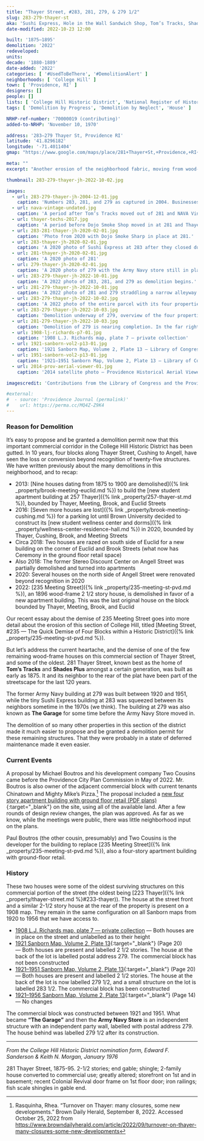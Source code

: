 ```yaml
---
title: "Thayer Street, #283, 281, 279, & 279 1/2"
slug: 283-279-thayer-st
aka: 'Sushi Express, Hole in the Wall Sandwich Shop, Tom’s Tracks, Shades Plus, Army Navy Store'
date-modified: 2022-10-23 12:00

built: '1875–1895'
demolition: '2022'
redeveloped:
units:
decade: '1880-1889'
date-added: '2022'
categories: [ '#UsedToBeThere', '#DemolitionAlert' ]
neighborhoods: [ 'College Hill' ]
town: [ 'Providence, RI' ]
designers: []
people: []
lists: [ 'College Hill Historic District', 'National Register of Historic Places' ]
tags: [ 'Demolition by Progress', 'Demolition by Neglect', 'House' ]

NRHP-ref-number: '70000019 (contributing)'
added-to-NRHP: 'November 10, 1970'

address: '283–279 Thayer St, Providence RI'
latitude: '41.8296182'
longitude: '-71.4011404'
gmap: "https://www.google.com/maps/place/281+Thayer+St,+Providence,+RI+02906/@41.8296182,-71.4011404,19z/data=!4m5!3m4!1s0x89e4452378d67791:0x3e0e4a16802f3ccf!8m2!3d41.8296182!4d-71.4005932"

meta: ""
excerpt: "Another erosion of the neighborhood fabric, moving from wood-built houses to slick “modern concept” commercial structures"

thumbnail: 283-279-thayer-jh-2022-10-02.jpg

images:
  - url: 283-279-thayer-jh-2004-12-01.jpg
    caption: 'Numbers 283, 281, and 279 as captured in 2004. Businesses include Sushi Express, Tom’s Tracks, Shades Plus, and the Army Navy Store.'
  - url: nava-vintage-undated.jpg
    caption: 'A period after Tom’s Tracks moved out of 281 and NAVA Vintage moved in. Shades Plus was in the process of closing. Found via Google Image search.'
  - url: thayer-techs-2017.jpg
    caption: 'A period before Dojo Smoke Shop moved in at 281 and Thayer Techs was in place. The basement space was already occupied by Mighty Sharp Barbers. Found via Google Image search.'
  - url: 283-281-thayer-jh-2020-02-01.jpg
    caption: 'Photo from 2020 with Dojo Smoke Sharp in place at 281.'
  - url: 283-thayer-jh-2020-02-01.jpg
    caption: 'A 2020 photo of Sushi Express at 283 after they closed during COVID.'
  - url: 281-thayer-jh-2020-02-01.jpg
    caption: 'A 2020 photo of 281'
  - url: 279-thayer-jh-2020-02-01.jpg
    caption: 'A 2020 photo of 279 with the Army Navy store still in place. Notice the house behind as well.'
  - url: 283-279-thayer-jh-2022-10-01.jpg
    caption: 'A 2022 photo of 283, 281, and 279 as demolition begins.'
  - url: 281-279-thayer-jh-2022-10-01.jpg
    caption: 'A 2022 photo of 281 and 279 straddling a narrow alleyway leading to the house at 279 1/2.'
  - url: 283-279-thayer-jh-2022-10-02.jpg
    caption: 'A 2022 photo of the entire parcel with its four properties preparing for demolition.'
  - url: 283-279-thayer-jh-2022-10-03.jpg
    caption: 'Demolition underway of 279, overview of the four properties again.'
  - url: 281-279-thayer-jh-2022-10-03.jpg
    caption: 'Demolition of 279 is nearing completion. In the far right one can see an underground connection the basements of 279 and the house behind it.'
  - url: 1908-lj-richards-p7-01.jpg
    caption: '1908 L.J. Richards map, plate 7 — private collection'
  - url: 1921-sanborn-vol2-p13-01.jpg
    caption: '1921 Sanborn Map, Volume 2, Plate 13 — Library of Congress, Maps Division'
  - url: 1951-sanborn-vol2-p13-01.jpg
    caption: '1921–1951 Sanborn Map, Volume 2, Plate 13 — Library of Congress, Maps Division'
  - url: 2014-prov-aerial-viewer-01.jpg
    caption: '2014 satellite photo — Providence Historical Aerial Viewer'

imagescredit: 'Contributions from the Library of Congress and the Providence Historical Aerial Viewer'

#external:
#  - source: 'Providence Journal (permalink)'
#    url: https://perma.cc/MQ4Z-Z9K4
---
```


### Reason for Demolition

It’s easy to propose and be granted a demolition permit now that this important commercial corridor in the College Hill Historic District has been gutted. In 10 years, four blocks along Thayer Street, Cushing to Angell, have seen the loss or conversion beyond recognition of twenty-five structures. We have written previously about the many demolitions in this neighborhood, and to recap: 

+ 2013: [Nine houses dating from 1875 to 1900 are demolished]({% link _property/brook-meeting-euclid.md %}) to build the [new student apartment building at 257 Thayer]({% link _property/257-thayer-st.md %}), bounded by Thayer, Meeting, Brook, and Euclid Streets
+ 2016: [Seven more houses are lost]({% link _property/brook-meeting-cushing.md %}) for a parking lot until Brown University decided to construct its [new student wellness center and dorms]({% link _property/wellness-center-residence-hall.md %}) in 2020, bounded by Thayer, Cushing, Brook, and Meeting Streets
+ Circa 2018: Two houses are razed on south side of Euclid for a new building on the corner of Euclid and Brook Streets (what now has Ceremony in the ground floor retail space)
+ Also 2018: The former Stereo Discount Center on Angell Street was partially demolished and turned into apartments 
+ 2020: Several houses on the north side of Angell Street were renovated beyond recognition in 2020  
+ 2022: [235 Meeting Street]({% link _property/235-meeting-st-pvd.md %}), an 1896 wood-frame 2 1/2 story house, is demolished in favor of a new apartment building. This was the last original house on the block bounded by Thayer, Meeting, Brook, and Euclid 

Our recent essay about the demise of 235 Meeting Street goes into more detail about the erosion of this section of College Hill, titled [Meeting Street, #235 — The Quick Demise of Four Blocks within a Historic District]({% link _property/235-meeting-st-pvd.md %}). 

But let’s address the current heartache, and the demise of one of the few remaining wood-frame houses on this commercial section of Thayer Street, and some of the oldest. 281 Thayer Street, known best as the home of **Tom’s Tracks** and **Shades Plus** amongst a certain generation, was built as early as 1875. It and its neighbor to the rear of the plat have been part of the streetscape for the last 120 years. 

The former Army Navy building at 279 was built between 1920 and 1951, while the tiny Sushi Express building at 283 was squeezed between its neighbors sometime in the 1970s (we think). The building at 279 was also known as **The Garage** for some time before the Army Navy Store moved in. 

The demolition of so many other properties in this section of the district made it much easier to propose and be granted a demolition permit for these remaining structures. That they were probably in a state of deferred maintenance made it even easier. 


### Current Events

A proposal by Michael Boutros and his development company Two Cousins came before the Providence City Plan Commission in May of 2022. Mr. Boutros is also owner of the adjacent commercial block with current tenants Chinatown and Mighty Mike’s Pizza.[^1] The proposal included a [new four story apartment building with ground floor retail (PDF plans)](//www.providenceri.gov/wp-content/uploads/2022/04/22-023MA-279-Thayer-St.pdf){:target="_blank"} on the site, using all of the available land. After a few rounds of design review changes, the plan was approved. As far as we know, while the meetings were public, there was little neighborhood input on the plans. 

[^1]: Rasquinha, Rhea. “Turnover on Thayer: many closures, some new developments.” Brown Daily Herald, September 8, 2022. Accessed October 25, 2022 from https://www.browndailyherald.com/article/2022/09/turnover-on-thayer-many-closures-some-new-developments

Paul Boutros (the other cousin, presumably) and Two Cousins is the developer for the building to replace [235 Meeting Street]({% link _property/235-meeting-st-pvd.md %}), also a four-story apartment building with ground-floor retail. 


### History

These two houses were some of the oldest surviving structures on this commercial portion of the street (the oldest being [223 Thayer]({% link _property/thayer-street.md %}#233-thayer)). The house at the street front and a similar 2-1/2 story house at the rear of the property is present on a 1908 map. They remain in the same configuration on all Sanborn maps from 1920 to 1956 that we have access to. 

+ [1908 L.J. Richards map, plate 7 — private collection](#photo-1908-lj-richards-p7-01) — Both houses are in place on the street and unlabelled as to their height
+ [1921 Sanborn Map, Volume 2, Plate 13](http://hdl.loc.gov/loc.gmd/g3774pm.g3774pm_g08099192102){:target="_blank"} (Page 20) — Both houses are present and labelled 2 1/2 stories. The house at the back of the lot is labelled postal address 279. The commercial block has not been constructed 
+ [1921–1951 Sanborn Map, Volume 2, Plate 13](http://hdl.loc.gov/loc.gmd/g3774pm.g3774pm_g08099195102){:target="_blank"} (Page 20) — Both houses are present and labelled 2 1/2 stories. The house at the back of the lot is now labelled 279 1/2, and a small structure on the lot is labelled 283 1/2. The commercial block has been constructed 
+ [1921–1956 Sanborn Map, Volume 2, Plate 13](http://hdl.loc.gov/loc.gmd/g3774pm.g3774pm_g08099195602){:target="_blank"} (Page 14) — No changes

The commercial block was constructed between 1921 and 1951. What became **“The Garage”** and then the **Army Navy Store** is an independent structure with an independent party wall, labelled with postal address 279. The house behind was labelled 279 1/2 after its construction.  

***

_From the College Hill Historic District nomination form, Edward F. Sanderson & Keith N. Morgan, January 1976_

281 Thayer Street, 1875-95. 2-1/2 stories; end gable; shingle; 2-family house converted to commercial use; greatly altered; storefront on 1st and in basement; recent Colonial Revival door frame on 1st floor door; iron railings; fish scale shingles in gable end.

